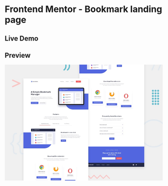 # Frontend Mentor - Bookmark landing page

## Live Demo

## Preview

![Design preview for the Bookmark landing page coding challenge](./design/desktop-preview.jpg)
